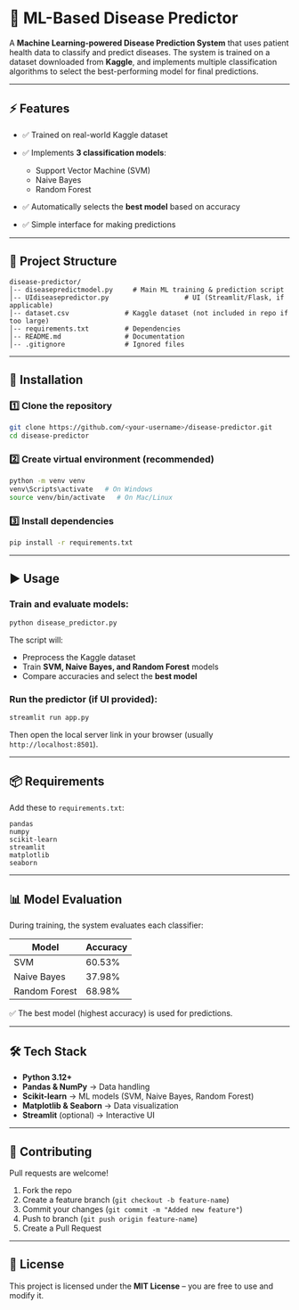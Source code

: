 

# 🧠 ML-Based Disease Predictor

A **Machine Learning-powered Disease Prediction System** that uses patient health data to classify and predict diseases.
The system is trained on a dataset downloaded from **Kaggle**, and implements multiple classification algorithms to select the best-performing model for final predictions.

---

## ⚡ Features

* ✅ Trained on real-world Kaggle dataset
* ✅ Implements **3 classification models**:

  * Support Vector Machine (SVM)
  * Naive Bayes
  * Random Forest
* ✅ Automatically selects the **best model** based on accuracy
* ✅ Simple interface for making predictions

---

## 📂 Project Structure

```
disease-predictor/
│-- diseasepredictmodel.py     # Main ML training & prediction script
│-- UIdiseasepredictor.py                   # UI (Streamlit/Flask, if applicable)
│-- dataset.csv              # Kaggle dataset (not included in repo if too large)
│-- requirements.txt         # Dependencies
│-- README.md                # Documentation
│-- .gitignore               # Ignored files
```

---

## 🚀 Installation

### 1️⃣ Clone the repository

```bash
git clone https://github.com/<your-username>/disease-predictor.git
cd disease-predictor
```

### 2️⃣ Create virtual environment (recommended)

```bash
python -m venv venv
venv\Scripts\activate   # On Windows
source venv/bin/activate   # On Mac/Linux
```

### 3️⃣ Install dependencies

```bash
pip install -r requirements.txt
```

---

## ▶️ Usage

### Train and evaluate models:

```bash
python disease_predictor.py
```

The script will:

* Preprocess the Kaggle dataset
* Train **SVM, Naive Bayes, and Random Forest** models
* Compare accuracies and select the **best model**

### Run the predictor (if UI provided):

```bash
streamlit run app.py
```

Then open the local server link in your browser (usually `http://localhost:8501`).

---

## 📦 Requirements

Add these to `requirements.txt`:

```
pandas
numpy
scikit-learn
streamlit
matplotlib
seaborn
```

---

## 📊 Model Evaluation

During training, the system evaluates each classifier:

| Model         | Accuracy |
| ------------- | -------- |
| SVM           |  60.53%  |
| Naive Bayes   |   37.98% |
| Random Forest | 68.98%   |

✅ The best model (highest accuracy) is used for predictions.

---

## 🛠️ Tech Stack

* **Python 3.12+**
* **Pandas & NumPy** → Data handling
* **Scikit-learn** → ML models (SVM, Naive Bayes, Random Forest)
* **Matplotlib & Seaborn** → Data visualization
* **Streamlit** (optional) → Interactive UI

---

## 🤝 Contributing

Pull requests are welcome!

1. Fork the repo
2. Create a feature branch (`git checkout -b feature-name`)
3. Commit your changes (`git commit -m "Added new feature"`)
4. Push to branch (`git push origin feature-name`)
5. Create a Pull Request

---

## 📜 License

This project is licensed under the **MIT License** – you are free to use and modify it.
